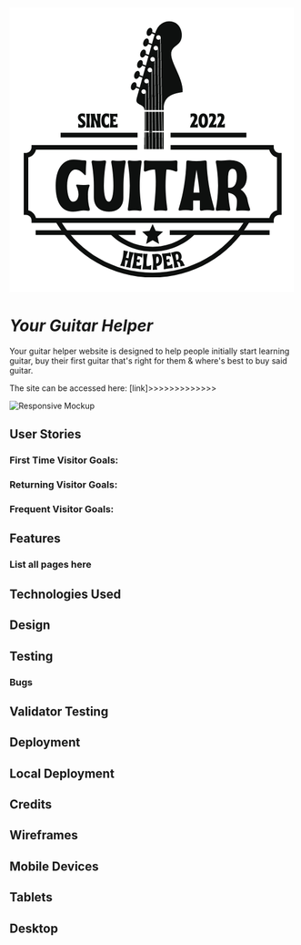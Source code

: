 ![Guitar Helper Logo](documentation\newlogo.png)

# *Your Guitar Helper*

Your guitar helper website is designed to help people initially start learning guitar, buy their first guitar that's right for them & where's best to buy said guitar. 

The site can be accessed here: [link]>>>>>>>>>>>>>

![Responsive Mockup](responsive_mockup.png)


## User Stories 

### First Time Visitor Goals: 

### Returning Visitor Goals:

### Frequent Visitor Goals:

## Features 

### List all pages here

## Technologies Used

## Design

## Testing

### Bugs

## Validator Testing

## Deployment

## Local Deployment

## Credits

## Wireframes 

## Mobile Devices 

## Tablets 

## Desktop